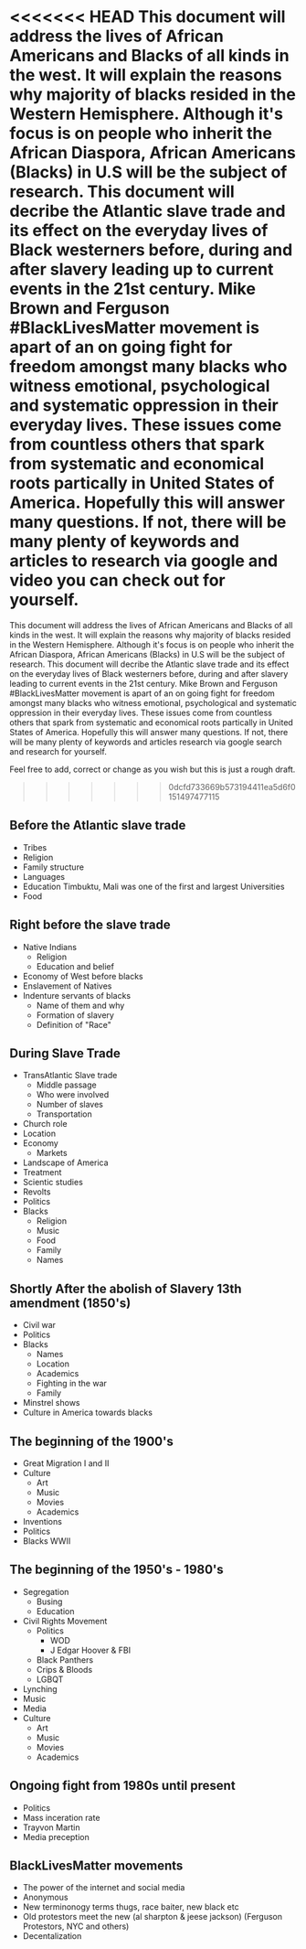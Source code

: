 <!-- This could serve as a historical page for African Americans or blacks to know part of their history and where they came from and where they can go for more in depth information. This page can be added with the website. I believe this serves a ground in which blacks can educate themselves.-->

<<<<<<< HEAD
This document will address the lives of African Americans and Blacks of all kinds in the west. It will explain the reasons why majority of blacks resided in the Western Hemisphere. Although it's focus is on people who inherit the African Diaspora, African Americans (Blacks) in U.S will be the subject of research. This document will decribe the Atlantic slave trade and its effect on the everyday lives of Black westerners before, during and after slavery leading up to current events in the 21st century. Mike Brown and Ferguson #BlackLivesMatter movement is apart of an on going fight for freedom amongst many blacks who witness emotional, psychological and systematic oppression in their everyday lives. These issues come from countless others that spark from systematic and economical roots partically in United States of America. Hopefully this will answer many questions. If not, there will be many plenty of keywords and articles to research via google and video you can check out for yourself. 
=======
This document will address the lives of African Americans and Blacks of all kinds in the west. It will explain the reasons why majority of blacks resided in the Western Hemisphere. Although it's focus is on people who inherit the African Diaspora, African Americans (Blacks) in U.S will be the subject of research. This document will decribe the Atlantic slave trade and its effect on the everyday lives of Black westerners before, during and after slavery leading to current events in the 21st century. Mike Brown and Ferguson #BlackLivesMatter movement is apart of an on going fight for freedom amongst many blacks who witness emotional, psychological and systematic oppression in their everyday lives. These issues come from countless others that spark from systematic and economical roots partically in United States of America. Hopefully this will answer many questions. If not, there will be many plenty of keywords and articles research via google search and research for yourself. 

Feel free to add, correct or change as you wish but this is just a rough draft. 
>>>>>>> 0dcfd733669b573194411ea5d6f0151497477115


## Before the Atlantic slave trade
<!-- I believe the 1300's to 1450's can't remember of the top -->
- Tribes
- Religion
- Family structure
- Languages
- Education
	 Timbuktu, Mali was one of the first and largest Universities
- Food
## Right before the slave trade
<!-- Some of the things that went on leading up to the slave trade -->
<!-- Blacks were residences of the 13th colonies before the founding of jamestown -->
- Native Indians
	- Religion
	- Education and belief
- Economy of West before blacks
- Enslavement of Natives
- Indenture servants of blacks
	- Name of them and why
	- Formation of slavery
	- Definition of "Race"

## During Slave Trade
<!-- Trade of weapons for slaves, reason for slavery, and the 5 blacks that the Europeans took back to England to teach English to. -->
- TransAtlantic Slave trade
	- Middle passage
	- Who were involved
	- Number of slaves
	- Transportation
- Church role
- Location
- Economy
	- Markets
- Landscape of America
- Treatment
- Scientic studies
- Revolts
- Politics
- Blacks
	- Religion
	- Music
	- Food
	- Family
	- Names
<!-- Can't forget some help from whites, great aweakening, abolitionist etc -->

## Shortly After the abolish of Slavery 13th amendment (1850's)
<!-- This will address somethings leading up to the Emancipation Proclamation & 13th amendment and after-->
- Civil war
- Politics
- Blacks
	- Names
	- Location
	- Academics
	- Fighting in the war
	- Family
- Minstrel shows
- Culture in America towards blacks

## The beginning of the 1900's
<!-- Probably won't address much -->
- Great Migration I and II
- Culture
	- Art
	- Music
	- Movies
	- Academics
- Inventions
- Politics
- Blacks WWII

## The beginning of the 1950's - 1980's
<!-- Key area to explain because it is extremely important -->
- Segregation 
	- Busing
	- Education
- Civil Rights Movement
	- Politics
		- WOD
		- J Edgar Hoover & FBI 
	- Black Panthers
	- Crips & Bloods
	- LGBQT
- Lynching
- Music
- Media
- Culture
	- Art
	- Music
	- Movies
	- Academics

## Ongoing fight from 1980s until present
<!-- Media and music culture -->
- Politics
- Mass inceration rate
- Trayvon Martin
- Media preception

## BlackLivesMatter movements
- The power of the internet and social media
- Anonymous
- New terminonogy terms thugs, race baiter, new black etc
- Old protestors meet the new (al sharpton & jeese jackson) (Ferguson Protestors, NYC and others)
- Decentalization




















